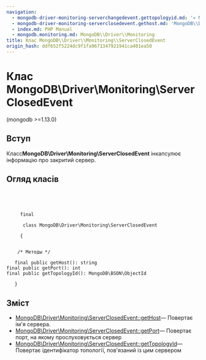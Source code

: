 ```yaml
---
navigation:
  - mongodb-driver-monitoring-serverchangedevent.gettopologyid.md: '« MongoDB\\Driver\\Monitoring\\ServerChangedEvent::getTopologyId'
  - mongodb-driver-monitoring-serverclosedevent.gethost.md: 'MongoDB\\Driver\\Monitoring\\ServerClosedEvent::getHost »'
  - index.md: PHP Manual
  - mongodb.monitoring.md: MongoDB\\Driver\\Monitoring
title: Клас MongoDB\\Driver\\Monitoring\\ServerClosedEvent
origin_hash: ddf652f5224dc9f1fa9671347921941ca401ea50
---
```

# Клас MongoDB\\Driver\\Monitoring\\ServerClosedEvent

(mongodb >=1.13.0)

## Вступ

Класс**MongoDB\\Driver\\Monitoring\\ServerClosedEvent** інкапсулює інформацію про закритий сервер.

## Огляд класів

```classsynopsis


    
    
     final
     
      class MongoDB\Driver\Monitoring\ServerClosedEvent
     
     {
    

    /* Методы */
    
   final public getHost(): string
final public getPort(): int
final public getTopologyId(): MongoDB\BSON\ObjectId

   }
```

## Зміст

-   [MongoDB\\Driver\\Monitoring\\ServerClosedEvent::getHost](mongodb-driver-monitoring-serverclosedevent.gethost.md)— Повертає ім'я сервера.
-   [MongoDB\\Driver\\Monitoring\\ServerClosedEvent::getPort](mongodb-driver-monitoring-serverclosedevent.getport.md)— Повертає порт, на якому прослуховується сервер
-   [MongoDB\\Driver\\Monitoring\\ServerClosedEvent::getTopologyId](mongodb-driver-monitoring-serverclosedevent.gettopologyid.md)— Повертає ідентифікатор топології, пов'язаний із цим сервером

